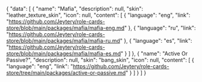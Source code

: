 {
    "data": [
        {
            "name": "Mafia",
            "description": null,
            "skin": "leather_texture_skin",
            "icon": null,
            "content": [
                {
                    "language": "eng",
                    "link": "https://github.com/Jeytery/role-cards-store/blob/main/packages/mafia/mafia-eng.md" 
                },
                {
                    "language": "ru",
                    "link": "https://github.com/Jeytery/role-cards-store/blob/main/packages/mafia/mafia-ru.md" 
                },
                {
                    "language": "es",
                    "link": "https://github.com/Jeytery/role-cards-store/blob/main/packages/mafia/mafia-es.md" 
                }
            ]
        },
        {
            "name": "Active Or Passive?",
            "description": null,
            "skin": "bang_skin",
            "icon": null,
            "content": [
                {
                    "language": "eng",
                    "link": "https://github.com/Jeytery/role-cards-store/tree/main/packages/active-or-passive.md" 
                }
            ]
        }
    ]
}
